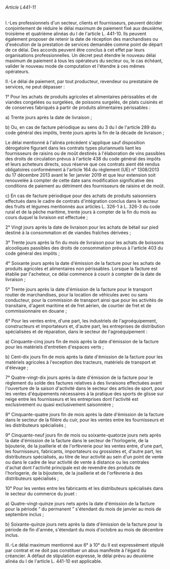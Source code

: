 ###### Article L441-11

I.-Les professionnels d'un secteur, clients et fournisseurs, peuvent décider conjointement de réduire le délai maximum de paiement fixé aux deuxième, troisième et quatrième alinéas du I de l'article L. 441-10. Ils peuvent également proposer de retenir la date de réception des marchandises ou d'exécution de la prestation de services demandée comme point de départ de ce délai. Des accords peuvent être conclus à cet effet par leurs organisations professionnelles. Un décret peut étendre le nouveau délai maximum de paiement à tous les opérateurs du secteur ou, le cas échéant, valider le nouveau mode de computation et l'étendre à ces mêmes opérateurs.

II.-Le délai de paiement, par tout producteur, revendeur ou prestataire de services, ne peut dépasser :

1° Pour les achats de produits agricoles et alimentaires périssables et de viandes congelées ou surgelées, de poissons surgelés, de plats cuisinés et de conserves fabriqués à partir de produits alimentaires périssables :

a) Trente jours après la date de livraison ;

b) Ou, en cas de facture périodique au sens du 3 du I de l'article 289 du code général des impôts, trente jours après la fin de la décade de livraison ;

Le délai mentionné à l'alinéa précédent s'applique sauf disposition dérogatoire figurant dans les contrats types pluriannuels liant les fournisseurs de raisins ou de moût destinés à l'élaboration de vins passibles des droits de circulation prévus à l'article 438 du code général des impôts et leurs acheteurs directs, sous réserve que ces contrats aient été rendus obligatoires conformément à l'article 164 du règlement (UE) n° 1308/2013 du 17 décembre 2013 avant le 1er janvier 2019 et que leur extension soit renouvelée à compter de cette date sans modification significative des conditions de paiement au détriment des fournisseurs de raisins et de moût.

c) En cas de facture périodique pour des achats de produits saisonniers effectués dans le cadre de contrats d'intégration conclus dans le secteur des fruits et légumes mentionnés aux articles L. 326-1 à L. 326-3 du code rural et de la pêche maritime, trente jours à compter de la fin du mois au cours duquel la livraison est effectuée ;

2° Vingt jours après la date de livraison pour les achats de bétail sur pied destiné à la consommation et de viandes fraîches dérivées ;

3° Trente jours après la fin du mois de livraison pour les achats de boissons alcooliques passibles des droits de consommation prévus à l'article 403 du code général des impôts ;

4° Soixante jours après la date d'émission de la facture pour les achats de produits agricoles et alimentaires non périssables. Lorsque la facture est établie par l'acheteur, ce délai commence à courir à compter de la date de livraison ;

5° Trente jours après la date d'émission de la facture pour le transport routier de marchandises, pour la location de véhicules avec ou sans conducteur, pour la commission de transport ainsi que pour les activités de transitaire, d'agent maritime et de fret aérien, de courtier de fret et de commissionnaire en douane ;

6° Pour les ventes entre, d'une part, les industriels de l'agroéquipement, constructeurs et importateurs et, d'autre part, les entreprises de distribution spécialisées et de réparation, dans le secteur de l'agroéquipement :

a) Cinquante-cinq jours fin de mois après la date d'émission de la facture pour les matériels d'entretien d'espaces verts ;

b) Cent-dix jours fin de mois après la date d'émission de la facture pour les matériels agricoles à l'exception des tracteurs, matériels de transport et d'élevage ;

7° Quatre-vingt-dix jours après la date d'émission de la facture pour le règlement du solde des factures relatives à des livraisons effectuées avant l'ouverture de la saison d'activité dans le secteur des articles de sport, pour les ventes d'équipements nécessaires à la pratique des sports de glisse sur neige entre les fournisseurs et les entreprises dont l'activité est exclusivement ou quasi exclusivement saisonnière ;

8° Cinquante-quatre jours fin de mois après la date d'émission de la facture dans le secteur de la filière du cuir, pour les ventes entre les fournisseurs et les distributeurs spécialisés ;

9° Cinquante-neuf jours fin de mois ou soixante-quatorze jours nets après la date d'émission de la facture dans le secteur de l'horlogerie, de la bijouterie, de la joaillerie et de l'orfèvrerie pour les ventes entre, d'une part, les fournisseurs, fabricants, importateurs ou grossistes et, d'autre part, les distributeurs spécialisés, au titre de leur activité au sein d'un point de vente ou dans le cadre de leur activité de vente à distance ou les centrales d'achat dont l'activité principale est de revendre des produits de l'horlogerie, de la bijouterie, de la joaillerie et de l'orfèvrerie à des distributeurs spécialisés ;

10° Pour les ventes entre les fabricants et les distributeurs spécialisés dans le secteur du commerce du jouet :

a) Quatre-vingt-quinze jours nets après la date d'émission de la facture pour la période “ du permanent ” s'étendant du mois de janvier au mois de septembre inclus ;

b) Soixante-quinze jours nets après la date d'émission de la facture pour la période de fin d'année, s'étendant du mois d'octobre au mois de décembre inclus.

III.-Le délai maximum mentionné aux 6° à 10° du II est expressément stipulé par contrat et ne doit pas constituer un abus manifeste à l'égard du créancier. A défaut de stipulation expresse, le délai prévu au deuxième alinéa du I de l'article L. 441-10 est applicable.

